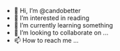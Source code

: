- 👋 Hi, I’m @candobetter
- 👀 I’m interested in reading
- 🌱 I’m currently learning something
- 💞️ I’m looking to collaborate on ...
- 📫 How to reach me ...

<!---
candobetter/candobetter is a ✨ special ✨ repository because its `README.md` (this file) appears on your GitHub profile.
You can click the Preview link to take a look at your changes.
--->
